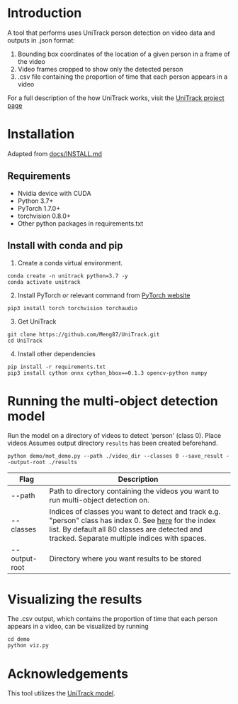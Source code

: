 # Introduction
A tool that performs uses UniTrack person detection on video data and outputs in .json format:
1) Bounding box coordinates of the location of a given person in a frame of the video
2) Video frames cropped to show only the detected person
3) .csv file containing the proportion of time that each person appears in a video

For a full description of the how UniTrack works, visit the [UniTrack project page](https://github.com/Zhongdao/UniTrack)

# Installation
Adapted from [docs/INSTALL.md](docs/INSTALL.md)

## Requirements
* Nvidia device with CUDA 
* Python 3.7+
* PyTorch 1.7.0+
* torchvision 0.8.0+
* Other python packages in requirements.txt

## Install with conda and pip

1. Create a conda virtual environment.
```
conda create -n unitrack python=3.7 -y
conda activate unitrack
```

2. Install PyTorch or relevant command from [PyTorch website](https://pytorch.org/get-started/locally/)
```
pip3 install torch torchvision torchaudio
```

3. Get UniTrack
```
git clone https://github.com/Meng87/UniTrack.git
cd UniTrack
```

4. Install other dependencies
```
pip install -r requirements.txt
pip3 install cython onnx cython_bbox==0.1.3 opencv-python numpy
```

# Running the multi-object detection model
Run the model on a directory of videos to detect 'person' (class 0). Place videos Assumes output directory ```results``` has been created beforehand.
```
python demo/mot_demo.py --path ./video_dir --classes 0 --save_result --output-root ./results
```
Flag             | Description |
---              | ---         |
--path           | Path to directory containing the videos you want to run multi-object detection on. |
--classes        | Indices of classes you want to detect and track e.g. "person" class has index 0. See [here](https://gist.github.com/AruniRC/7b3dadd004da04c80198557db5da4bda) for the index list. By default all 80 classes are detected and tracked. Separate multiple indices with spaces. |
--output-root    | Directory where you want results to be stored |

# Visualizing the results
The .csv output, which contains the proportion of time that each person appears in a video, can be visualized by running
```
cd demo
python viz.py
```

# Acknowledgements
This tool utilizes the [UniTrack model](https://github.com/Zhongdao/UniTrack).


